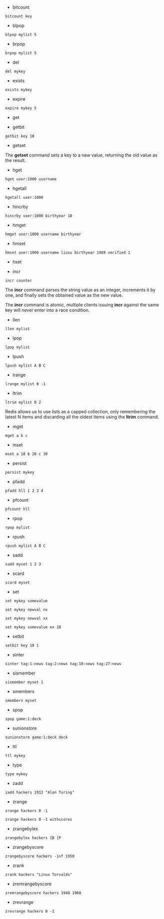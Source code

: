 - bitcount
```redis
bitcount key
```

- blpop
```redis
blpop mylist 5
```

- brpop
```redis
brpop mylist 5
```

- del
```redis
del mykey
```

- exists
```redis
exists mykey
```

- expire
```redis
expire mykey 5
```

- get

- getbit
```redis
getbit key 10
```

- getset

The **getset** command sets a key to a new value, returning the old value as the result.

- hget
```redis
hget user:1000 username
```

- hgetall
```redis
hgetall user:1000
```

- hincrby
```redis
hincrby user:1000 birthyear 10
```

- hmget
```redis
hmget user:1000 username birthyear
```

- hmset
```redis
hmset user:1000 username liuxu birthyear 1989 verified 1
```

- hset

- incr
```redis
incr counter
```

The **incr** command parses the string value as an integer, increments it by one, and finally sets the obtained value as the new value.

The **incr** command is atomic, multiple clients issuing **incr** against the same key will never enter into a race condition.

- llen
```redis
llen mylist
```

- lpop
```redis
lpop mylist
```

- lpush
```redis
lpush mylist A B C
```

- lrange
```redis
lrange mylist 0 -1
```

- ltrim
```redis
ltrim mylist 0 2
```

Redis allows us to use lists as a capped collection, only remembering the latest N items and discarding all the oldest items using the **ltrim** command.

- mget
```redis
mget a b c
```

- mset
```redis
mset a 10 b 20 c 30
```

- persist
```redis
persist mykey
```

- pfadd
```redis
pfadd hll 1 2 3 4
```

- pfcount
```redis
pfcount hll
```

- rpop
```redis
rpop mylist
```

- rpush
```redis
rpush mylist A B C
```

- sadd
```redis
sadd myset 1 2 3
```

- scard
```redis
scard myset
```

- set
```redis
set mykey somevalue

set mykey newval nx

set mykey newval xx

set mykey somevalue ex 10
```

- setbit
```redis
setbit key 10 1
```

- sinter
```redis
sinter tag:1:news tag:2:news tag:10:news tag:27:news
```

- sismember
```redis
sismember myset 1
```

- smembers
```redis
smembers myset
```

- spop
```redis
spop game:1:deck
```

- sunionstore
```redis
sunionstore game:1:deck deck
```

- ttl
```redis
ttl mykey
```

- type
```redis
type mykey
```

- zadd
```redis
zadd hackers 1912 "Alan Turing"
```

- zrange
```redis
zrange hackers 0 -1

zrange hackers 0 -1 withscores
```

- zrangebylex
```redis
zrangebylex hackers [B [P
```

- zrangebyscore
```redis
zrangebyscore hackers -inf 1950
```

- zrank
```redis
zrank hackers "Linux Torvalds"
```

- zremrangebyscore
```redis
zremrangebyscore hackers 1940 1960
```

- zrevrange
```redis
zrevrange hackers 0 -1
```

